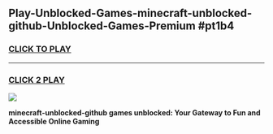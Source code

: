 
## Play-Unblocked-Games-minecraft-unblocked-github-Unblocked-Games-Premium #pt1b4
<h3>
<a href="https://premium.freeplayer.one?title=minecraft-unblocked-github&ref=12M">CLICK TO PLAY</a></h3>
<hr>

<h3>
<a href="https://premium.freeplayer.one?title=minecraft-unblocked-github&ref=12M">CLICK 2 PLAY</a>
  
</h3>

<a href="https://premium.freeplayer.one?title=minecraft-unblocked-github&ref=12M"><img src="https://clearcache.store/games.png"></a>


**minecraft-unblocked-github games unblocked: Your Gateway to Fun and Accessible Online Gaming**
